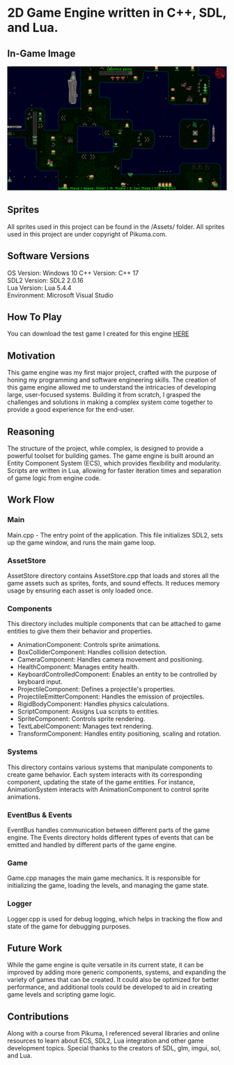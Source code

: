 # 2D Game Engine written in C++, SDL, and Lua.

## In-Game Image
![Game](https://github.com/Michael-Elrod-dev/2DGameEngine/blob/master/2dGameEngine/assets/images/C%2B%2BEngine.png)

## Sprites
All sprites used in this project can be found in the /Assets/ folder. All sprites used in this project are under copyright of Pikuma.com.

## Software Versions
OS Version: Windows 10
C++ Version: C++ 17  
SDL2 Version: SDL2 2.0.16  
Lua Version: Lua 5.4.4  
Environment: Microsoft Visual Studio

## How To Play
You can download the test game I created for this engine [HERE](https://drive.google.com/file/d/1Zar7DEuZkpvbqdR2kgMW2XQU7Cn3uRYz/view?usp=sharing)

## Motivation
This game engine was my first major project, crafted with the purpose of honing my programming and software engineering skills. The creation of this game engine allowed me to understand the intricacies of developing large, user-focused systems. Building it from scratch, I grasped the challenges and solutions in making a complex system come together to provide a good experience for the end-user.

## Reasoning
The structure of the project, while complex, is designed to provide a powerful toolset for building games. The game engine is built around an Entity Component System (ECS), which provides flexibility and modularity. Scripts are written in Lua, allowing for faster iteration times and separation of game logic from engine code.

## Work Flow
### Main
Main.cpp - The entry point of the application. This file initializes SDL2, sets up the game window, and runs the main game loop.

### AssetStore
AssetStore directory contains AssetStore.cpp that loads and stores all the game assets such as sprites, fonts, and sound effects. It reduces memory usage by ensuring each asset is only loaded once.

### Components
This directory includes multiple components that can be attached to game entities to give them their behavior and properties.

- AnimationComponent: Controls sprite animations.
- BoxColliderComponent: Handles collision detection.
- CameraComponent: Handles camera movement and positioning.
- HealthComponent: Manages entity health.
- KeyboardControlledComponent: Enables an entity to be controlled by keyboard input.
- ProjectileComponent: Defines a projectile's properties.
- ProjectileEmitterComponent: Handles the emission of projectiles.
- RigidBodyComponent: Handles physics calculations.
- ScriptComponent: Assigns Lua scripts to entities.
- SpriteComponent: Controls sprite rendering.
- TextLabelComponent: Manages text rendering.
- TransformComponent: Handles entity positioning, scaling and rotation.

### Systems
This directory contains various systems that manipulate components to create game behavior. Each system interacts with its corresponding component, updating the state of the game entities. For instance, AnimationSystem interacts with AnimationComponent to control sprite animations.

### EventBus & Events
EventBus handles communication between different parts of the game engine. The Events directory holds different types of events that can be emitted and handled by different parts of the game engine.

### Game
Game.cpp manages the main game mechanics. It is responsible for initializing the game, loading the levels, and managing the game state.

### Logger
Logger.cpp is used for debug logging, which helps in tracking the flow and state of the game for debugging purposes.

## Future Work
While the game engine is quite versatile in its current state, it can be improved by adding more generic components, systems, and expanding the variety of games that can be created. It could also be optimized for better performance, and additional tools could be developed to aid in creating game levels and scripting game logic.

## Contributions
Along with a course from Pikuma, I referenced several libraries and online resources to learn about ECS, SDL2, Lua integration and other game development topics. Special thanks to the creators of SDL, glm, imgui, sol, and Lua.
